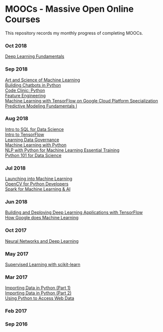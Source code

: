 # MOOCs - Massive Open Online Courses
This repository records my monthly progress of completing MOOCs.

### Oct 2018

<a href='https://courses.cognitiveclass.ai/certificates/e1c045bd3d21406db44f20afe2bcc977'>Deep Learning Fundamentals</a>

### Sep 2018

<a href='https://www.coursera.org/account/accomplishments/verify/DE3CHXDWN75Q'>Art and Science of Machine Learning</a><br/>
<a href='https://www.datacamp.com/courses/building-chatbots-in-python'>Building Chatbots in Python</a><br/>
<a href='https://www.linkedin.com/learning/code-clinic-python-2'>Code Clinic: Python</a><br/>
<a href='https://www.coursera.org/account/accomplishments/verify/VQ5XFARWR7HG'>Feature Engineering</a><br/>
<a href='https://www.coursera.org/account/accomplishments/specialization/A9MNWZTMDVVT'>Machine Learning with TensorFlow on Google Cloud Platform Specialization</a><br/>
<a href='https://courses.cognitiveclass.ai/certificates/a395cfad8e9544059aec791400c8cbdb'>Predictive Modeling Fundamentals I
</a><br/>

### Aug 2018

<a href='https://www.datacamp.com/courses/intro-to-sql-for-data-science'>Intro to SQL for Data Science</a><br/>
<a href='https://www.coursera.org/account/accomplishments/verify/R6D4ASHQCU4U'>Intro to TensorFlow</a><br/>
<a href='https://www.linkedin.com/learning/learning-data-governance'>Learning Data Governance</a><br/>
<a href='https://courses.cognitiveclass.ai/certificates/8d497689b22347f39e0a8407b70d24c6'>Machine Learning with Python</a><br/>
<a href='https://www.linkedin.com/learning/nlp-with-python-for-machine-learning-essential-training'>NLP with Python for Machine Learning Essential Training</a><br/>
<a href='https://courses.cognitiveclass.ai/certificates/f8064e411de24e3a968b296c18afcf7b'>Python 101 for Data Science</a><br/>

### Jul 2018

<a href='https://www.coursera.org/account/accomplishments/verify/T7FJFFBLAYPK'>Launching into Machine Learning</a><br/>
<a href='https://www.linkedin.com/learning/opencv-for-python-developers'>OpenCV for Python Developers</a><br/>
<a href='https://www.linkedin.com/learning/spark-for-machine-learning-ai'>Spark for Machine Learning & AI</a><br/>

### Jun 2018

<a href='https://www.linkedin.com/learning/building-and-deploying-deep-learning-applications-with-tensorflow'>Building and Deploying Deep Learning Applications with TensorFlow</a><br/>
<a href='https://www.coursera.org/account/accomplishments/verify/2QB6L8ED2VS6'>How Google does Machine Learning</a><br/>

### Oct 2017

<a href='https://www.coursera.org/account/accomplishments/verify/X3CHPZ6MFQGA'>Neural Networks and Deep Learning</a><br/>

### May 2017

<a href='https://www.datacamp.com/courses/supervised-learning-with-scikit-learn?utm_source=LinkedIn&utm_medium=Certificate&utm_content=Certificate&utm_campaign=Linkedin-Certificate'>Supervised Learning with scikit-learn</a><br/>

### Mar 2017

<a href='https://www.datacamp.com/courses/importing-data-in-python-part-1?utm_source=LinkedIn&utm_medium=Certificate&utm_content=Certificate&utm_campaign=Linkedin-Certificate'>Importing Data in Python (Part 1)</a><br/>
<a href='https://www.datacamp.com/courses/importing-data-in-python-part-2?utm_source=LinkedIn&utm_medium=Certificate&utm_content=Certificate&utm_campaign=Linkedin-Certificate'>Importing Data in Python (Part 2)</a><br/>
<a href='https://www.coursera.org/account/accomplishments/verify/XU98587KZTGZ'>Using Python to Access Web Data</a><br/>

### Feb 2017

### Sep 2016
